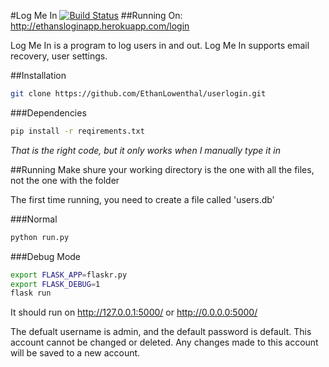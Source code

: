 #Log Me In
[![Build Status](https://travis-ci.org/EthanLowenthal/userlogin.svg?branch=master)](https://travis-ci.org/EthanLowenthal/userlogin)
##Running On: http://ethansloginapp.herokuapp.com/login

Log Me In is a program to log users in and out. Log Me In supports email recovery, user settings.


##Installation
```sh
git clone https://github.com/EthanLowenthal/userlogin.git
```

###Dependencies
```sh
pip install -r reqirements.txt
```
*That is the right code, but it only works when I manually type it in*


##Running
Make shure your working directory is the one with all the files, not the one with the folder

The first time running, you need to create a file called 'users.db'

###Normal
```python
python run.py
```

###Debug Mode
```sh
export FLASK_APP=flaskr.py
export FLASK_DEBUG=1
flask run
```

It should run on http://127.0.0.1:5000/ or http://0.0.0.0:5000/


The defualt username is admin, and the default password is default. This account cannot be changed or deleted. Any changes made to this account will be saved to a new account.

